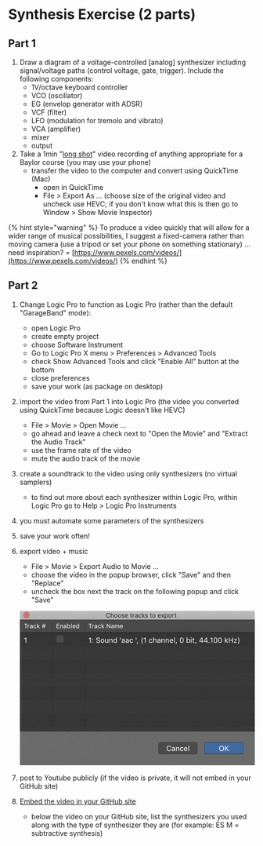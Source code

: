 # Synthesis Exercise \(2 parts\)

## Part 1

1. Draw a diagram of a voltage-controlled \[analog\] synthesizer including signal/voltage paths \(control voltage, gate, trigger\). Include the following components: 
   * 1V/octave keyboard controller
   * VCO \(oscillator\)
   * EG \(envelop generator with ADSR\)
   * VCF \(filter\)
   * LFO \(modulation for tremolo and vibrato\)
   * VCA \(amplifier\)
   * mixer
   * output
2. Take a 1min "[long shot](https://en.wikipedia.org/wiki/Long_take)" video recording of anything appropriate for a Baylor course \(you may use your phone\)
   * transfer the video to the computer and convert using QuickTime \(Mac\)
     * open in QuickTime
     * File &gt; Export As ... \(choose size of the original video and uncheck use HEVC; if you don't know what this is then go to Window &gt; Show Movie Inspector\)

{% hint style="warning" %}
To produce a video quickly that will allow for a wider range of musical possibilities, I suggest a fixed-camera rather than moving camera \(use a tripod or set your phone on something stationary\) ... need inspiration? = [https://www.pexels.com/videos/](https://www.pexels.com/videos/)
{% endhint %}

## Part 2

1. Change Logic Pro to function as Logic Pro \(rather than the default "GarageBand" mode\):
   * open Logic Pro
   * create empty project
   * choose Software Instrument
   * Go to Logic Pro X menu &gt; Preferences &gt; Advanced Tools
   * check Show Advanced Tools and click "Enable All" button at the bottom
   * close preferences
   * save your work \(as package on desktop\)
2. import the video from Part 1 into Logic Pro \(the video you converted using QuickTime because Logic doesn't like HEVC\)
   * File &gt; Movie &gt; Open Movie ...
   * go ahead and leave a check next to "Open the Movie" and "Extract the Audio Track"
   * use the frame rate of the video
   * mute the audio track of the movie
3. create a soundtrack to the video using only synthesizers \(no virtual samplers\)
   * to find out more about each synthesizer within Logic Pro, within Logic Pro go to Help &gt; Logic Pro Instruments
4. you must automate some parameters of the synthesizers
5. save your work often!
6. export video + music

   * File &gt; Movie &gt; Export Audio to Movie ...
   * choose the video in the popup browser, click "Save" and then "Replace"
   * uncheck the box next the track on the following popup and click "Save"

   ![](../../.gitbook/assets/screen-shot-2020-01-27-at-12.18.23-pm.png) 

7. post to Youtube publicly \(if the video is private, it will not embed in your GitHub site\)
8. [Embed the video in your GitHub site](https://github.com/etianen/html5media/wiki/embedding-video)
   * below the video on your GitHub site, list the synthesizers you used along with the type of synthesizer they are \(for example: ES M = subtractive synthesis\)





